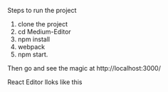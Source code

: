 Steps to run the project

1. clone the project
2. cd Medium-Editor
3. npm install
4. webpack
5. npm start.

Then go and see the magic at http://localhost:3000/

React Editor lloks like this
